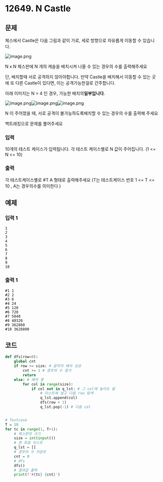 # 12649. N Castle

## 문제

체스에서 Castle은 다음 그림과 같이 가로, 세로 방향으로 자유롭게 이동할 수 있습니다.

![image.png](https://pro.mincoding.co.kr/public/upload/7f286948d2.png)

N x N 체스판에 N 개의 캐슬을 배치시켜 나올 수 있는 경우의 수를 출력해주세요

단, 배치할때 서로 공격하지 않아야합니다. 만약 Castle을 배치해서 이동할 수 있는 곳에 또 다른 Castle이 있다면, 이는 공격가능한걸로 간주합니다.

아래 이미지는 N = 4 인 경우, 가능한 배치의**일부입니다**.

![image.png](https://pro.mincoding.co.kr/public/upload/6b54e68032.png)![image.png](https://pro.mincoding.co.kr/public/upload/d7d42df74c.png)![image.png](https://pro.mincoding.co.kr/public/upload/f5b40b56d7.png)

N 이 주어졌을 때, 서로 공격이 불가능하도록배치할 수 있는 경우의 수를 출력해 주세요

백트래킹으로 문제를 풀어주세요 



### 입력


10개의 테스트 케이스가 입력됩니다. 각 테스트 케이스별로 N 값이 주어집니다. (1 <= N <= 10)

### 출력

각 테스트케이스별로
\#T A 형태로 출력해주세요 (T는 테스트케이스 번호 1 <= T <= 10 , A는 경우의수를 의미한다 )





## 예제

### 입력 1

```
1
2
3
4
5
6
7
8
9
10
```

### 출력 1

```
#1 1
#2 2
#3 6
#4 24
#5 120
#6 720
#7 5040
#8 40320
#9 362880
#10 3628800
```





## 코드

```python
def dfs(row=0):
    global cnt
    if row >= size: # 끝까지 배치 성공
        cnt += 1 # 경우의 수 증가
        return
    else: # 배치 중
        for col in range(size):
            if col not in q_lst: # 그 col에 놓아도 됨
                # 리스트에 넣고 다음 row 탐색
                q_lst.append(col)
                dfs(row + 1)
                q_lst.pop(-1) # 다음 col


# Testcase
T = 10
for tc in range(1, T+1):
    # 체스판의 크기
    size = int(input())
    # 퀸 좌표 리스트
    q_lst = []
    # 경우의 수 카운트
    cnt = 0
    # dfs
    dfs()
    # 결과값 출력
    print(f'#{tc} {cnt}')
```
